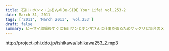 ```yaml
---
title: 石川・ホンマ・ぶるんのBe-SIDE Your Life! vol.253-2
date: March 31, 2011
tags: ['2011', 'March 2011', 'vol.253']
draft: false
summary: ビーサイ収録後すぐに石川サンとホンマさんに仕事があるためサックリと集合のメンバー。改編シーズンで一同、ぶるぶるもしていますが～～NAMAE
---
```


http://project-phi.ddo.jp/ishikawa/ishikawa253_2.mp3